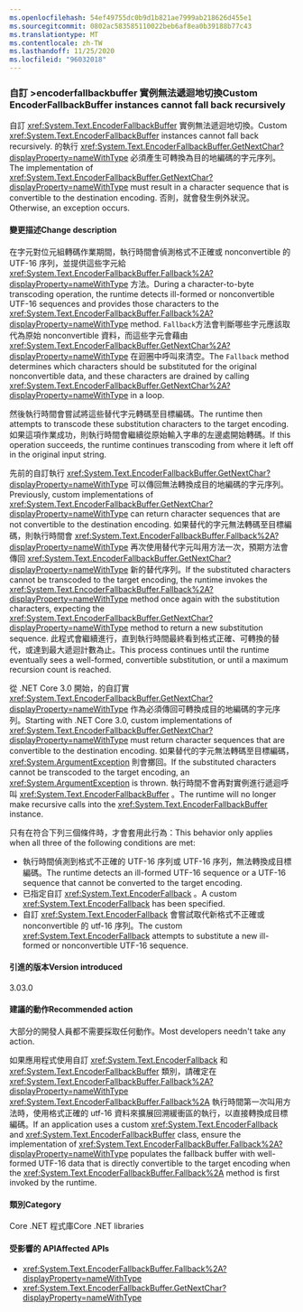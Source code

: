 ```yaml
---
ms.openlocfilehash: 54ef49755dc0b9d1b821ae7999ab218626d455e1
ms.sourcegitcommit: 0802ac583585110022beb6af8ea0b39188b77c43
ms.translationtype: MT
ms.contentlocale: zh-TW
ms.lasthandoff: 11/25/2020
ms.locfileid: "96032018"
---
```

### <a name="custom-encoderfallbackbuffer-instances-cannot-fall-back-recursively"></a><span data-ttu-id="75e5f-101">自訂 >encoderfallbackbuffer 實例無法遞迴地切換</span><span class="sxs-lookup"><span data-stu-id="75e5f-101">Custom EncoderFallbackBuffer instances cannot fall back recursively</span></span>

<span data-ttu-id="75e5f-102">自訂 <xref:System.Text.EncoderFallbackBuffer> 實例無法遞迴地切換。</span><span class="sxs-lookup"><span data-stu-id="75e5f-102">Custom <xref:System.Text.EncoderFallbackBuffer> instances cannot fall back recursively.</span></span> <span data-ttu-id="75e5f-103">的執行 <xref:System.Text.EncoderFallbackBuffer.GetNextChar?displayProperty=nameWithType> 必須產生可轉換為目的地編碼的字元序列。</span><span class="sxs-lookup"><span data-stu-id="75e5f-103">The implementation of <xref:System.Text.EncoderFallbackBuffer.GetNextChar?displayProperty=nameWithType> must result in a character sequence that is convertible to the destination encoding.</span></span> <span data-ttu-id="75e5f-104">否則，就會發生例外狀況。</span><span class="sxs-lookup"><span data-stu-id="75e5f-104">Otherwise, an exception occurs.</span></span>

#### <a name="change-description"></a><span data-ttu-id="75e5f-105">變更描述</span><span class="sxs-lookup"><span data-stu-id="75e5f-105">Change description</span></span>

<span data-ttu-id="75e5f-106">在字元對位元組轉碼作業期間，執行時間會偵測格式不正確或 nonconvertible 的 UTF-16 序列，並提供這些字元給 <xref:System.Text.EncoderFallbackBuffer.Fallback%2A?displayProperty=nameWithType> 方法。</span><span class="sxs-lookup"><span data-stu-id="75e5f-106">During a character-to-byte transcoding operation, the runtime detects ill-formed or nonconvertible UTF-16 sequences and provides those characters to the <xref:System.Text.EncoderFallbackBuffer.Fallback%2A?displayProperty=nameWithType> method.</span></span> <span data-ttu-id="75e5f-107">`Fallback`方法會判斷哪些字元應該取代為原始 nonconvertible 資料，而這些字元會藉由 <xref:System.Text.EncoderFallbackBuffer.GetNextChar%2A?displayProperty=nameWithType> 在迴圈中呼叫來清空。</span><span class="sxs-lookup"><span data-stu-id="75e5f-107">The `Fallback` method determines which characters should be substituted for the original nonconvertible data, and these characters are drained by calling <xref:System.Text.EncoderFallbackBuffer.GetNextChar%2A?displayProperty=nameWithType> in a loop.</span></span>

<span data-ttu-id="75e5f-108">然後執行時間會嘗試將這些替代字元轉碼至目標編碼。</span><span class="sxs-lookup"><span data-stu-id="75e5f-108">The runtime then attempts to transcode these substitution characters to the target encoding.</span></span> <span data-ttu-id="75e5f-109">如果這項作業成功，則執行時間會繼續從原始輸入字串的左邊處開始轉碼。</span><span class="sxs-lookup"><span data-stu-id="75e5f-109">If this operation succeeds, the runtime continues transcoding from where it left off in the original input string.</span></span>

<span data-ttu-id="75e5f-110">先前的自訂執行 <xref:System.Text.EncoderFallbackBuffer.GetNextChar?displayProperty=nameWithType> 可以傳回無法轉換成目的地編碼的字元序列。</span><span class="sxs-lookup"><span data-stu-id="75e5f-110">Previously, custom implementations of <xref:System.Text.EncoderFallbackBuffer.GetNextChar?displayProperty=nameWithType> can return character sequences that are not convertible to the destination encoding.</span></span> <span data-ttu-id="75e5f-111">如果替代的字元無法轉碼至目標編碼，則執行時間會 <xref:System.Text.EncoderFallbackBuffer.Fallback%2A?displayProperty=nameWithType> 再次使用替代字元叫用方法一次，預期方法會傳回 <xref:System.Text.EncoderFallbackBuffer.GetNextChar?displayProperty=nameWithType> 新的替代序列。</span><span class="sxs-lookup"><span data-stu-id="75e5f-111">If the substituted characters cannot be transcoded to the target encoding, the runtime invokes the <xref:System.Text.EncoderFallbackBuffer.Fallback%2A?displayProperty=nameWithType> method once again with the substitution characters, expecting the <xref:System.Text.EncoderFallbackBuffer.GetNextChar?displayProperty=nameWithType> method to return a new substitution sequence.</span></span> <span data-ttu-id="75e5f-112">此程式會繼續進行，直到執行時間最終看到格式正確、可轉換的替代，或達到最大遞迴計數為止。</span><span class="sxs-lookup"><span data-stu-id="75e5f-112">This process continues until the runtime eventually sees a well-formed, convertible substitution, or until a maximum recursion count is reached.</span></span>

<span data-ttu-id="75e5f-113">從 .NET Core 3.0 開始，的自訂實 <xref:System.Text.EncoderFallbackBuffer.GetNextChar?displayProperty=nameWithType> 作為必須傳回可轉換成目的地編碼的字元序列。</span><span class="sxs-lookup"><span data-stu-id="75e5f-113">Starting with .NET Core 3.0, custom implementations of <xref:System.Text.EncoderFallbackBuffer.GetNextChar?displayProperty=nameWithType> must return character sequences that are convertible to the destination encoding.</span></span> <span data-ttu-id="75e5f-114">如果替代的字元無法轉碼至目標編碼， <xref:System.ArgumentException> 則會擲回。</span><span class="sxs-lookup"><span data-stu-id="75e5f-114">If the substituted characters cannot be transcoded to the target encoding, an <xref:System.ArgumentException> is thrown.</span></span> <span data-ttu-id="75e5f-115">執行時間不會再對實例進行遞迴呼叫 <xref:System.Text.EncoderFallbackBuffer> 。</span><span class="sxs-lookup"><span data-stu-id="75e5f-115">The runtime will no longer make recursive calls into the <xref:System.Text.EncoderFallbackBuffer> instance.</span></span>

<span data-ttu-id="75e5f-116">只有在符合下列三個條件時，才會套用此行為：</span><span class="sxs-lookup"><span data-stu-id="75e5f-116">This behavior only applies when all three of the following conditions are met:</span></span>

- <span data-ttu-id="75e5f-117">執行時間偵測到格式不正確的 UTF-16 序列或 UTF-16 序列，無法轉換成目標編碼。</span><span class="sxs-lookup"><span data-stu-id="75e5f-117">The runtime detects an ill-formed UTF-16 sequence or a UTF-16 sequence that cannot be converted to the target encoding.</span></span>
- <span data-ttu-id="75e5f-118">已指定自訂 <xref:System.Text.EncoderFallback> 。</span><span class="sxs-lookup"><span data-stu-id="75e5f-118">A custom <xref:System.Text.EncoderFallback> has been specified.</span></span>
- <span data-ttu-id="75e5f-119">自訂 <xref:System.Text.EncoderFallback> 會嘗試取代新格式不正確或 nonconvertible 的 utf-16 序列。</span><span class="sxs-lookup"><span data-stu-id="75e5f-119">The custom <xref:System.Text.EncoderFallback> attempts to substitute a new ill-formed or nonconvertible UTF-16 sequence.</span></span>

#### <a name="version-introduced"></a><span data-ttu-id="75e5f-120">引進的版本</span><span class="sxs-lookup"><span data-stu-id="75e5f-120">Version introduced</span></span>

<span data-ttu-id="75e5f-121">3.0</span><span class="sxs-lookup"><span data-stu-id="75e5f-121">3.0</span></span>

#### <a name="recommended-action"></a><span data-ttu-id="75e5f-122">建議的動作</span><span class="sxs-lookup"><span data-stu-id="75e5f-122">Recommended action</span></span>

<span data-ttu-id="75e5f-123">大部分的開發人員都不需要採取任何動作。</span><span class="sxs-lookup"><span data-stu-id="75e5f-123">Most developers needn't take any action.</span></span>

<span data-ttu-id="75e5f-124">如果應用程式使用自訂 <xref:System.Text.EncoderFallback> 和 <xref:System.Text.EncoderFallbackBuffer> 類別，請確定在 <xref:System.Text.EncoderFallbackBuffer.Fallback%2A?displayProperty=nameWithType> <xref:System.Text.EncoderFallbackBuffer.Fallback%2A> 執行時間第一次叫用方法時，使用格式正確的 utf-16 資料來擴展回溯緩衝區的執行，以直接轉換成目標編碼。</span><span class="sxs-lookup"><span data-stu-id="75e5f-124">If an application uses a custom <xref:System.Text.EncoderFallback> and <xref:System.Text.EncoderFallbackBuffer> class, ensure the implementation of <xref:System.Text.EncoderFallbackBuffer.Fallback%2A?displayProperty=nameWithType> populates the fallback buffer with well-formed UTF-16 data that is directly convertible to the target encoding when the <xref:System.Text.EncoderFallbackBuffer.Fallback%2A> method is first invoked by the runtime.</span></span>

#### <a name="category"></a><span data-ttu-id="75e5f-125">類別</span><span class="sxs-lookup"><span data-stu-id="75e5f-125">Category</span></span>

<span data-ttu-id="75e5f-126">Core .NET 程式庫</span><span class="sxs-lookup"><span data-stu-id="75e5f-126">Core .NET libraries</span></span>

#### <a name="affected-apis"></a><span data-ttu-id="75e5f-127">受影響的 API</span><span class="sxs-lookup"><span data-stu-id="75e5f-127">Affected APIs</span></span>

- <xref:System.Text.EncoderFallbackBuffer.Fallback%2A?displayProperty=nameWithType>
- <xref:System.Text.EncoderFallbackBuffer.GetNextChar?displayProperty=nameWithType>

<!--

#### Affected APIs

- `Overload:System.Text.EncoderFallbackBuffer.Fallback`
- `M:System.Text.EncoderFallbackBuffer.GetNextChar`

-->
